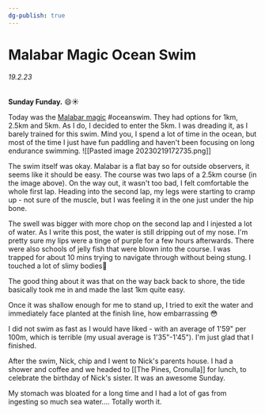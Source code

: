 ```yaml
---
dg-publish: true
---
```

# Malabar Magic Ocean Swim

###### 19.2.23

**Sunday Funday.** 😄☀️ 

Today was the [Malabar magic]([https://www.malabarmagicoceanswim.com.au](https://www.malabarmagicoceanswim.com.au/)) #oceanswim. They had options for 1km, 2.5km and 5km. As I do, I decided to enter the 5km. I was dreading it, as I barely trained for this swim. Mind you, I spend a lot of time in the ocean, but most of the time I just have fun paddling and haven't been focusing on long endurance swimming. 
![[Pasted image 20230219172735.png]]

The swim itself was okay. Malabar is a flat bay so for outside observers, it seems like it should be easy. The course was two laps of a 2.5km course (in the image above). On the way out, it wasn't too bad, I felt comfortable the whole first lap. Heading into the second lap, my legs were starting to cramp up - not sure of the muscle, but I was feeling it in the one just under the hip bone.

The swell was bigger with more chop on the second lap and I injested a lot of water. As I write this post, the water is still dripping out of my nose. I'm pretty sure my lips were a tinge of purple for a few hours afterwards. There were also schools of jelly fish that were blown into the course. I was trapped for about 10 mins trying to navigate through without being stung. I touched a lot of slimy bodies🤢 

The good thing about it was that on the way back back to shore, the tide basically took me in and made the last 1km quite easy. 

Once it was shallow enough for me to stand up, I tried to exit the water and immediately face planted at the finish line, how embarrassing 😳 

I did not swim as fast as I would have liked - with an average of 1'59" per 100m, which is terrible (my usual average is 1'35"-1'45"). I'm just glad that I finished. 

After the swim, Nick, chip and I went to Nick's parents house. I had a shower and coffee and we headed to [[The Pines, Cronulla]] for lunch, to celebrate the birthday of Nick's sister. It was an awesome Sunday. 

My stomach was bloated for a long time and I had a lot of gas from ingesting so much sea water.... Totally worth it. 
